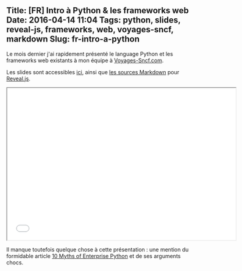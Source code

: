 Title: [FR] Intro à Python & les frameworks web
Date: 2016-04-14 11:04
Tags: python, slides, reveal-js, frameworks, web, voyages-sncf, markdown
Slug: fr-intro-a-python
---
Le mois dernier j'ai rapidement présenté le language Python et les frameworks web existants à mon équipe à [Voyages-Sncf.com](http://jobs.voyages-sncf.com).

Les slides sont accessibles [ici](/lucas/slides/python_frameworks_web_2016-02-26), ainsi que [les sources Markdown](/lucas/slides/python_frameworks_web_2016-02-26/tks_2016-02-26.md) pour [Reveal.js](http://lab.hakim.se/reveal-js).

<div style="text-align:center;"><iframe src="/lucas/slides/python_frameworks_web_2016-02-26/" width="600" height="400">
  <p>Iframes non supportées. Cliquez sur le lien dans le paragraphe au-dessus pour accéder directement aux slides.</p>
</iframe></div>

Il manque toutefois quelque chose à cette présentation : une mention du formidable article [10 Myths of Enterprise Python](https://www.paypal-engineering.com/2014/12/10/10-myths-of-enterprise-python/) et de ses arguments chocs.